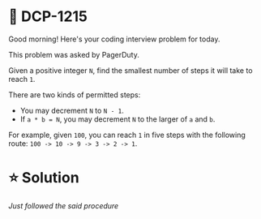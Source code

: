 # **📌 DCP-1215** 

Good morning! Here's your coding interview problem for today.

This problem was asked by PagerDuty.

Given a positive integer `N`, find the smallest number of steps it will take to reach `1`.

There are two kinds of permitted steps:
 - You may decrement `N` to `N - 1`.
 - If `a * b = N`, you may decrement `N` to the larger of `a` and `b`.

For example, given `100`, you can reach `1` in five steps with the following route: `100 -> 10 -> 9 -> 3 -> 2 -> 1`.

# **⭐ Solution**

*Just followed the said procedure* 

